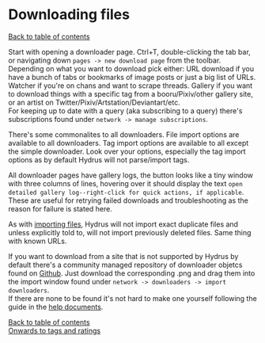 # Downloading files
[Back to table of contents](00_tableOfContents.md)

Start with opening a downloader page. Ctrl+T, double-clicking the tab bar, or navigating down `pages -> new download page` from the toolbar. Depending on what you want to download pick either: URL download if you have a bunch of tabs or bookmarks of image posts or just a big list of URLs. Watcher if you're on chans and want to scrape threads. Gallery if you want to download things with a specific tag from a booru/Pixiv/other gallery site, or an artist on Twitter/Pixiv/Artstation/Deviantart/etc.  
For keeping up to date with a query (aka subscribing to a query) there's subscriptions found under `network -> manage subscriptions`.

There's some commonalites to all downloaders. File import options are available to all downloaders. Tag import options are available to all except the simple downloader. Look over your options, especially the tag import options as by default Hydrus will not parse/import tags.

All downloader pages have gallery logs, the button looks like a tiny window with three columns of lines, hovering over it should display the text `open detailed gallery log--right-click for quick actions, if applicable`. These are useful for retrying failed downloads and troubleshooting as the reason for failure is stated here.

As with [importing files](02_importAndExport.md), Hydrus will not import exact duplicate files and unless explicitly told to, will not import previously deleted files. Same thing with known URLs.

If you want to download from a site that is not supported by Hydrus by default there's a community managed repository of downloader objetcs found on [Github](https://github.com/CuddleBear92/Hydrus-Presets-and-Scripts). Just download the corresponding .png and drag them into the import window found under `network -> downloaders -> import downloaders`.  
If there are none to be found it's not hard to make one yourself following the guide in the [help documents](https://hydrusnetwork.github.io/hydrus/help/downloader_intro.html).

[Back to table of contents](00_tableOfContents.md)  
[Onwards to tags and ratings](04_tagsAndRatings.md)